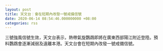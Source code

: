 ```yaml
---
layout: post
title: 天文台︰會在短期內改發一號戒備信號
date: 2020-06-14 08:54:46.000000000 +08:00
categories: rss
---
```


三號強風信號生效，天文台表示，熱帶氣旋鸚鵡即將在廣東西部陽江附近登陸。預料鸚鵡會逐漸減弱及遠離本港。天文台會在短期內改發一號戒備信號。
